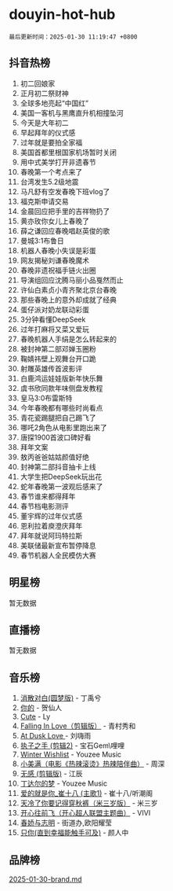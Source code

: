 # douyin-hot-hub

`最后更新时间：2025-01-30 11:19:47 +0800`

## 抖音热榜

1. 初二回娘家
1. 正月初二祭财神
1. 全球多地亮起“中国红”
1. 美国一客机与黑鹰直升机相撞坠河
1. 今天是大年初二
1. 早起拜年的仪式感
1. 过年就是要拍全家福
1. 美国首都里根国家机场暂时关闭
1. 用中式美学打开非遗春节
1. 春晚第一个考点来了
1. 台湾发生5.2级地震
1. 马凡舒有空发春晚下班vlog了
1. 福克斯申请交易
1. 金晨回应把手里的吉祥物扔了
1. 黄亦玫你女儿上春晚了
1. 薛之谦回应春晚唱赵英俊的歌
1. 曼城3:1布鲁日
1. 机器人春晚小失误是彩蛋
1. 网友揭秘刘谦春晚魔术
1. 春晚非遗祝福手链火出圈
1. 导演组回应沈腾马丽小品戛然而止
1. 许仙白素贞小青齐聚北京台春晚
1. 那些春晚上的意外却成就了经典
1. 蛋仔派对奶龙联动彩蛋
1. 3分钟看懂DeepSeek
1. 过年打麻将又菜又爱玩
1. 春晚机器人手绢是怎么转起来的
1. 被封神第二部邓婵玉圈粉
1. 鞠婧祎壁上观舞台开口跪
1. 射雕英雄传首波影评
1. 白鹿鸿运娃娃版新年快乐舞
1. 虞书欣同款年味侧盘发教程
1. 皇马3:0布雷斯特
1. 今年春晚都有哪些时尚看点
1. 青花瓷踢腿把自己踢飞了
1. 哪吒2角色从电影里跑出来了
1. 唐探1900首波口碑好看
1. 拜年文案
1. 敖丙爸爸姑姑颜值好绝
1. 封神第二部抖音抽卡上线
1. 大学生把DeepSeek玩出花
1. 蛇年春晚第一波观后感来了
1. 春节谁来都得拜年
1. 春节档电影测评
1. 董宇辉的过年仪式感
1. 恩利拉着庾澄庆拜年
1. 拜年就说阿玛特拉斯
1. 美联储最新宣布暂停降息
1. 春节机器人全民模仿大赛

## 明星榜

暂无数据

## 直播榜

暂无数据

## 音乐榜

1. [消散对白(圆梦版)](https://sf3-cdn-tos.douyinstatic.com/obj/tos-cn-ve-2774/og4jB5I5IizzoZVAAAzWgBMAsMDWoArfwBOiFs) - 丁禹兮
1. [你的](https://sf5-hl-cdn-tos.douyinstatic.com/obj/tos-cn-ve-2774/oYuIeKf42jB7sEV6B2upMdpYAgfrQWj0FeRegh) - 贺仙人
1. [Cute](https://sf5-hl-cdn-tos.douyinstatic.com/obj/tos-cn-ve-2774/o4IbIzHWKAAB4wsS5qMBRiiAlEBGTpQRNfFvuo) - Ly
1. [Falling In Love（剪辑版）](https://sf5-hl-cdn-tos.douyinstatic.com/obj/tos-cn-ve-2774/o8ajpA8zzgBPahbBIO8AcKGBLJezFCRd1wfP9f) - 青村秀和
1. [ At Dusk  Love ](https://sf5-hl-cdn-tos.douyinstatic.com/obj/tos-cn-ve-2774/o8CrpCf5CaYgI4ZrtQgMQAFEfuGqNnRSDQAPBc) - 刘嗨雨
1. [执子之手 (剪辑2)](https://sf6-cdn-tos.douyinstatic.com/obj/tos-cn-ve-2774/oUoZLQjCc31XzqsBnBQUNgeKtYPBcgbFDwtfcu) - 宝石Gem\哩哩
1. [Winter Wishlist](https://sf5-hl-cdn-tos.douyinstatic.com/obj/tos-cn-ve-2774/oIIgUOeamCFCVAzxN6MFRLIBlLGpUqQxeeHrLE) - Youzee Music
1. [小美满（电影《热辣滚烫》热辣陪伴曲）](https://sf6-cdn-tos.douyinstatic.com/obj/tos-cn-ve-2774/o0GAn2lSgfZIDUgtevCGDQYnFg4CwnrBaxbTZL) - 周深
1. [无感 (剪辑版)](https://sf6-cdn-tos.douyinstatic.com/obj/tos-cn-ve-2774/o0eIsUzJBDlQaQFC5OFlgbMEZC1TFYBftOBn6p) - 江辰
1. [丁达尔的梦](https://sf5-hl-cdn-tos.douyinstatic.com/obj/tos-cn-ve-2774/oMU3WirUZBVQkAC9ccG5P2IQirziZM2RTInUY) - Youzee Music
1. [爱的就是你_崔十八 (主歌1)](https://sf5-hl-cdn-tos.douyinstatic.com/obj/tos-cn-ve-2774/oI5BO5DhFZ6UTcNCnZaOCBLtZ7WIMQGfgnXf5E) - 崔十八/听潮阁
1. [天冷了你要记得穿秋裤（米三岁版）](https://sf5-hl-cdn-tos.douyinstatic.com/obj/tos-cn-ve-2774/oQlIwVIDWiZ6BQilAorS7MA0AgCkQDvcZAdm1) - 米三岁
1. [开心往前飞（开心超人联盟主题曲）](https://sf5-hl-cdn-tos.douyinstatic.com/obj/tos-cn-ve-2774/9d8fb7c82cf1421fb93a9fe925275e0a) - VIVI
1. [春娇与志明](https://sf5-hl-cdn-tos.douyinstatic.com/obj/tos-cn-ve-2774/e530d8fceb7044b39707d7f9ff54add1) - 街道办,欧阳耀莹
1. [只你(直到幸福能触手可及)](https://sf5-hl-cdn-tos.douyinstatic.com/obj/tos-cn-ve-2774/o0lBkRDzFTeaVSUz3ZZSCBVtZ5DIMQGfgmEAuE) - 颜人中

## 品牌榜

[2025-01-30-brand.md](2025-01-30-brand.md)
